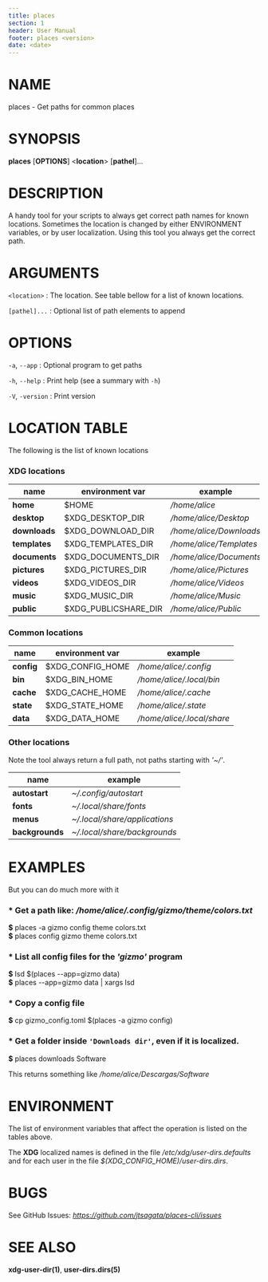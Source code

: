 ```yaml
---
title: places
section: 1
header: User Manual
footer: places <version>
date: <date>
---
```


# NAME

places - Get paths for common places

# SYNOPSIS

**places** \[**OPTIONS**] <**location**> \[**pathel**]...

# DESCRIPTION
A handy tool for your scripts to always get correct path names for known locations.
Sometimes the location is changed by either ENVIRONMENT variables, or by user localization.
Using this tool you always get the correct path.


# ARGUMENTS
 `<location>`
: The  location. See table bellow for a list of known locations.


`[pathel]...`
: Optional list of path elements to append

# OPTIONS

`-a`, `--app`
: Optional program to get paths

`-h`, `--help`
: Print help (see a summary with `-h`)

`-V`, `-version`
: Print version

# LOCATION TABLE
The following is the list of known locations

### **XDG** locations

| name          | environment var      | example                 |
|---------------|----------------------|-------------------------|
| **home**      | $HOME                | _/home/alice_           |
| **desktop**   | $XDG_DESKTOP_DIR     | _/home/alice/Desktop_   |
| **downloads** | $XDG_DOWNLOAD_DIR    | _/home/alice/Downloads_ |
| **templates** | $XDG_TEMPLATES_DIR   | _/home/alice/Templates_ |
| **documents** | $XDG_DOCUMENTS_DIR   | _/home/alice/Documents_ |
| **pictures**  | $XDG_PICTURES_DIR    | _/home/alice/Pictures_  |
| **videos**    | $XDG_VIDEOS_DIR      | _/home/alice/Videos_    |
| **music**     | $XDG_MUSIC_DIR       | _/home/alice/Music_     |
| **public**    | $XDG_PUBLICSHARE_DIR | _/home/alice/Public_    |

### Common locations


| name       | environment var  | example                    |
|------------|------------------|----------------------------|
| **config** | $XDG_CONFIG_HOME | _/home/alice/.config_      |
| **bin**    | $XDG_BIN_HOME    | _/home/alice/.local/bin_   |
| **cache**  | $XDG_CACHE_HOME  | _/home/alice/.cache_       |
| **state**  | $XDG_STATE_HOME  | _/home/alice/.state_       |
| **data**   | $XDG_DATA_HOME   | _/home/alice/.local/share_ |

### Other locations
Note the tool always return a full path, not paths starting with _'~/'_.

| name            | example                       |
|-----------------|-------------------------------|
| **autostart**   | _~/.config/autostart_         |
| **fonts**       | _~/.local/share/fonts_        |
| **menus**       | _~/.local/share/applications_ |
| **backgrounds** | _~/.local/share/backgrounds_  |


# EXAMPLES

But you can do much more with it

### * Get a path like: _/home/alice/.config/gizmo/theme/colors.txt_
   **\$** places -a gizmo config theme colors.txt \
   **\$** places config gizmo theme colors.txt

### * List all config files for the _'gizmo'_ program

   **\$** lsd $(places --app=gizmo data) \
   **\$** places --app=gizmo data | xargs lsd

### * Copy a config file
   **\$** cp gizmo_config.toml $(places -a gizmo config)


### * Get a folder inside `'Downloads dir'`, even if it is localized.
   **\$** places downloads Software

   This returns something like _/home/alice/Descargas/Software_


# ENVIRONMENT
The list of environment variables that affect the operation is listed on the tables above.

The **XDG** localized names is defined in the file _/etc/xdg/user-dirs.defaults_ and for each user
in the file _$(XDG_CONFIG_HOME)/user-dirs.dirs_.


# BUGS

See GitHub Issues: _https://github.com/jtsagata/places-cli/issues_

# SEE ALSO
**xdg-user-dir(1)**, **user-dirs.dirs(5)**
